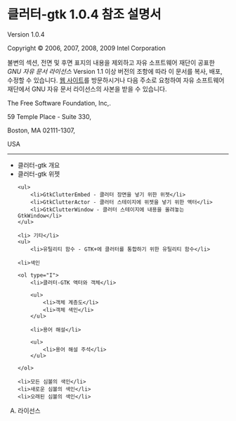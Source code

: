 # 클러터-gtk 1.0.4 참조 설명서 #

Version 1.0.4

Copyright &copy; 2006, 2007, 2008, 2009 Intel Corporation

불변의 섹션, 전면 및 후면 표지의 내용을 제외하고 자유 소프트웨어 재단이 공표한 _GNU 자유 문서 라이선스_ Version 1.1 이상 버전의 조항에 따라 이 문서를 복사, 배포, 수정할 수 있습니다. [웹 사이트](http://www.fsf.org)를 방문하시거나 다음 주소로 요청하여 자유 소프트웨어 재단에서 GNU 자유 문서 라이선스의 사본을 받을 수 있습니다.

The Free Software Foundation, Inc,.

59 Temple Place - Suite 330,

Boston, MA 02111-1307,

USA

---

<ul>
	<li>클러터-gtk 개요</li>
	<li>클러터-gtk 위젯</li>

	<ul>
		<li>GtkClutterEmbed - 클러터 장면을 넣기 위한 위젯</li>
		<li>GtkClutterActor - 클러터 스테이지에 위젯을 넣기 위한 액터</li>
		<li>GtkClutterWindow - 클러터 스테이지에 내용을 올려놓는 GtkWindow</li>
	</ul>

	<li> 기타</li>
	<ul>
		<li>유틸리티 함수 - GTK+에 클러터를 통합하기 위한 유틸리티 함수</li>

	<li>색인

	<ol type="I">
		<li>클러터-GTK 액터와 객체</li>

		<ul>
			<li>객체 계층도</li>
			<li>객체 색인</li>
		</ul>

		<li>용어 해설</li>

		<ul>
			<li>용어 해설 주석</li>
		</ul>

	</ol>

	<li>모든 심볼의 색인</li>
	<li>새로운 심볼의 색인</li>
	<li>오래된 심볼의 색인</li>

</ul>
<ol type="A">
	<li>라이선스</li>
</ol>

